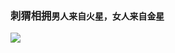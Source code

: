 ### 刺猬相拥`男人来自火星，女人来自金星`
![](http://img2.cache.netease.com/lady/2015/10/7/2015100712220224e3c_550.jpg)
